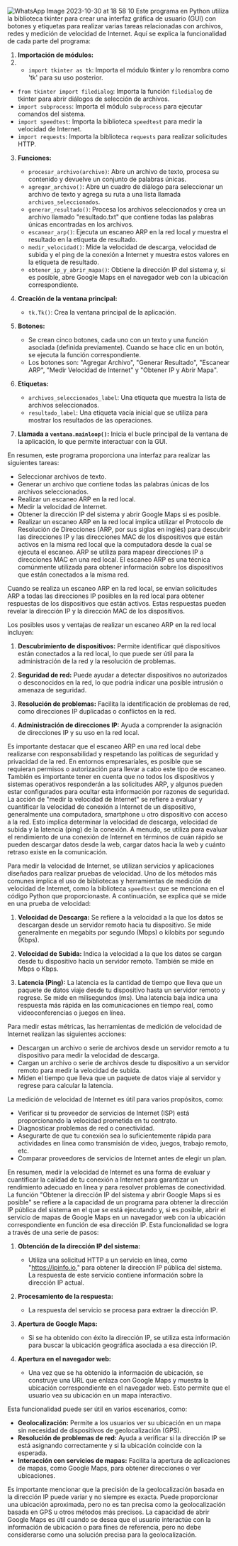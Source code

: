 
![WhatsApp Image 2023-10-30 at 18 58 10](https://github.com/f3nixuy/diccionario/assets/50671074/10e8f8d2-498b-412a-9bc3-6ecb73cae0df)
Este programa en Python utiliza la biblioteca tkinter para crear una interfaz gráfica de usuario (GUI) con botones y etiquetas para realizar varias tareas relacionadas con archivos, redes y medición de velocidad de Internet. Aquí se explica la funcionalidad de cada parte del programa:
 
1. **Importación de módulos:**
2.  - `import tkinter as tk`: Importa el módulo tkinter y lo renombra como 'tk' para su uso posterior.
   - `from tkinter import filedialog`: Importa la función `filedialog` de tkinter para abrir diálogos de selección de archivos.
   - `import subprocess`: Importa el módulo `subprocess` para ejecutar comandos del sistema.
   - `import speedtest`: Importa la biblioteca `speedtest` para medir la velocidad de Internet.
   - `import requests`: Importa la biblioteca `requests` para realizar solicitudes HTTP.

3. **Funciones:**
   - `procesar_archivo(archivo)`: Abre un archivo de texto, procesa su contenido y devuelve un conjunto de palabras únicas.
   - `agregar_archivo()`: Abre un cuadro de diálogo para seleccionar un archivo de texto y agrega su ruta a una lista llamada `archivos_seleccionados`.
   - `generar_resultado()`: Procesa los archivos seleccionados y crea un archivo llamado "resultado.txt" que contiene todas las palabras únicas encontradas en los archivos.
   - `escanear_arp()`: Ejecuta un escaneo ARP en la red local y muestra el resultado en la etiqueta de resultado.
   - `medir_velocidad()`: Mide la velocidad de descarga, velocidad de subida y el ping de la conexión a Internet y muestra estos valores en la etiqueta de resultado.
   - `obtener_ip_y_abrir_mapa()`: Obtiene la dirección IP del sistema y, si es posible, abre Google Maps en el navegador web con la ubicación correspondiente.

4. **Creación de la ventana principal:**
   - `tk.Tk()`: Crea la ventana principal de la aplicación.

5. **Botones:**
   - Se crean cinco botones, cada uno con un texto y una función asociada (definida previamente). Cuando se hace clic en un botón, se ejecuta la función correspondiente.
   - Los botones son: "Agregar Archivo", "Generar Resultado", "Escanear ARP", "Medir Velocidad de Internet" y "Obtener IP y Abrir Mapa".

6. **Etiquetas:**
   - `archivos_seleccionados_label`: Una etiqueta que muestra la lista de archivos seleccionados.
   - `resultado_label`: Una etiqueta vacía inicial que se utiliza para mostrar los resultados de las operaciones.

7. **Llamada a `ventana.mainloop()`:** Inicia el bucle principal de la ventana de la aplicación, lo que permite interactuar con la GUI.

En resumen, este programa proporciona una interfaz para realizar las siguientes tareas:
- Seleccionar archivos de texto.
- Generar un archivo que contiene todas las palabras únicas de los archivos seleccionados.
- Realizar un escaneo ARP en la red local.
- Medir la velocidad de Internet.
- Obtener la dirección IP del sistema y abrir Google Maps si es posible.
- Realizar un escaneo ARP en la red local implica utilizar el Protocolo de Resolución de Direcciones (ARP, por sus siglas en inglés) para descubrir las direcciones IP y las direcciones MAC de los dispositivos que están activos en la misma red local que la computadora desde la cual se ejecuta el escaneo. ARP se utiliza para mapear direcciones IP a direcciones MAC en una red local. El escaneo ARP es una técnica comúnmente utilizada para obtener información sobre los dispositivos que están conectados a la misma red.

Cuando se realiza un escaneo ARP en la red local, se envían solicitudes ARP a todas las direcciones IP posibles en la red local para obtener respuestas de los dispositivos que están activos. Estas respuestas pueden revelar la dirección IP y la dirección MAC de los dispositivos.

Los posibles usos y ventajas de realizar un escaneo ARP en la red local incluyen:

1. **Descubrimiento de dispositivos:** Permite identificar qué dispositivos están conectados a la red local, lo que puede ser útil para la administración de la red y la resolución de problemas.

2. **Seguridad de red:** Puede ayudar a detectar dispositivos no autorizados o desconocidos en la red, lo que podría indicar una posible intrusión o amenaza de seguridad.

3. **Resolución de problemas:** Facilita la identificación de problemas de red, como direcciones IP duplicadas o conflictos en la red.

4. **Administración de direcciones IP:** Ayuda a comprender la asignación de direcciones IP y su uso en la red local.

Es importante destacar que el escaneo ARP en una red local debe realizarse con responsabilidad y respetando las políticas de seguridad y privacidad de la red. En entornos empresariales, es posible que se requieran permisos o autorización para llevar a cabo este tipo de escaneo. También es importante tener en cuenta que no todos los dispositivos y sistemas operativos responderán a las solicitudes ARP, y algunos pueden estar configurados para ocultar esta información por razones de seguridad.
La acción de "medir la velocidad de Internet" se refiere a evaluar y cuantificar la velocidad de conexión a Internet de un dispositivo, generalmente una computadora, smartphone u otro dispositivo con acceso a la red. Esto implica determinar la velocidad de descarga, velocidad de subida y la latencia (ping) de la conexión. A menudo, se utiliza para evaluar el rendimiento de una conexión de Internet en términos de cuán rápido se pueden descargar datos desde la web, cargar datos hacia la web y cuánto retraso existe en la comunicación.

Para medir la velocidad de Internet, se utilizan servicios y aplicaciones diseñados para realizar pruebas de velocidad. Uno de los métodos más comunes implica el uso de bibliotecas y herramientas de medición de velocidad de Internet, como la biblioteca `speedtest` que se menciona en el código Python que proporcionaste. A continuación, se explica qué se mide en una prueba de velocidad:

1. **Velocidad de Descarga:** Se refiere a la velocidad a la que los datos se descargan desde un servidor remoto hacia tu dispositivo. Se mide generalmente en megabits por segundo (Mbps) o kilobits por segundo (Kbps).

2. **Velocidad de Subida:** Indica la velocidad a la que los datos se cargan desde tu dispositivo hacia un servidor remoto. También se mide en Mbps o Kbps.

3. **Latencia (Ping):** La latencia es la cantidad de tiempo que lleva que un paquete de datos viaje desde tu dispositivo hasta un servidor remoto y regrese. Se mide en milisegundos (ms). Una latencia baja indica una respuesta más rápida en las comunicaciones en tiempo real, como videoconferencias o juegos en línea.

Para medir estas métricas, las herramientas de medición de velocidad de Internet realizan las siguientes acciones:

- Descargan un archivo o serie de archivos desde un servidor remoto a tu dispositivo para medir la velocidad de descarga.
- Cargan un archivo o serie de archivos desde tu dispositivo a un servidor remoto para medir la velocidad de subida.
- Miden el tiempo que lleva que un paquete de datos viaje al servidor y regrese para calcular la latencia.

La medición de velocidad de Internet es útil para varios propósitos, como:

- Verificar si tu proveedor de servicios de Internet (ISP) está proporcionando la velocidad prometida en tu contrato.
- Diagnosticar problemas de red o conectividad.
- Asegurarte de que tu conexión sea lo suficientemente rápida para actividades en línea como transmisión de video, juegos, trabajo remoto, etc.
- Comparar proveedores de servicios de Internet antes de elegir un plan.

En resumen, medir la velocidad de Internet es una forma de evaluar y cuantificar la calidad de tu conexión a Internet para garantizar un rendimiento adecuado en línea y para resolver problemas de conectividad.
La función "Obtener la dirección IP del sistema y abrir Google Maps si es posible" se refiere a la capacidad de un programa para obtener la dirección IP pública del sistema en el que se está ejecutando y, si es posible, abrir el servicio de mapas de Google Maps en un navegador web con la ubicación correspondiente en función de esa dirección IP. Esta funcionalidad se logra a través de una serie de pasos:

1. **Obtención de la dirección IP del sistema:**
   - Utiliza una solicitud HTTP a un servicio en línea, como "https://ipinfo.io," para obtener la dirección IP pública del sistema. La respuesta de este servicio contiene información sobre la dirección IP actual.

2. **Procesamiento de la respuesta:**
   - La respuesta del servicio se procesa para extraer la dirección IP.

3. **Apertura de Google Maps:**
   - Si se ha obtenido con éxito la dirección IP, se utiliza esta información para buscar la ubicación geográfica asociada a esa dirección IP.

4. **Apertura en el navegador web:**
   - Una vez que se ha obtenido la información de ubicación, se construye una URL que enlaza con Google Maps y muestra la ubicación correspondiente en el navegador web. Esto permite que el usuario vea su ubicación en un mapa interactivo.

Esta funcionalidad puede ser útil en varios escenarios, como:

- **Geolocalización:** Permite a los usuarios ver su ubicación en un mapa sin necesidad de dispositivos de geolocalización (GPS).
- **Resolución de problemas de red:** Ayuda a verificar si la dirección IP se está asignando correctamente y si la ubicación coincide con la esperada.
- **Interacción con servicios de mapas:** Facilita la apertura de aplicaciones de mapas, como Google Maps, para obtener direcciones o ver ubicaciones.

Es importante mencionar que la precisión de la geolocalización basada en la dirección IP puede variar y no siempre es exacta. Puede proporcionar una ubicación aproximada, pero no es tan precisa como la geolocalización basada en GPS u otros métodos más precisos. La capacidad de abrir Google Maps es útil cuando se desea que el usuario interactúe con la información de ubicación o para fines de referencia, pero no debe considerarse como una solución precisa para la geolocalización.

